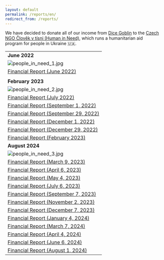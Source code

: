 ```yaml
---
layout: default
permalink: /reports/en/
redirect_from: /reports/
---
```

We have decided to donate all of our income from [Dice Goblin](https://apps.apple.com/us/app/dice-goblin/id1543604805) to the [Czech NGO Člověk v tísni (Human in Need)](https://www.peopleinneed.net/what-we-do/humanitarian-aid-and-development/ukraine), which runs a humanitarian aid program for people in Ukraine 🇺🇦.

|     |
| --- |
| **June 2022** |
|![people_in_need_1.jpg](../../assets/img/reports/people_in_need_1.jpg) | 
| [Financial Report (June 2022)](../../assets/img/reports/financial_report_june_2022.jpg) |
| |
| **February 2023** |
|![people_in_need_2.jpg](../../assets/img/reports/people_in_need_2.jpg) |
| [Financial Report (July 2022)](../../assets/img/reports/financial_report_july_2022.jpg) |
| [Financial Report (September 1, 2022)](../../assets/img/reports/financial_report_september_1_2022.jpg) |
| [Financial Report (September 29, 2022)](../../assets/img/reports/financial_report_september_29_2022.jpg) |
| [Financial Report (December 1, 2022)](../../assets/img/reports/financial_report_december_1_2022.jpg) |
| [Financial Report (December 29, 2022)](../../assets/img/reports/financial_report_december_29_2022.jpg) |
| [Financial Report (February 2023)](../../assets/img/reports/financial_report_february_2023.jpg) |
| **August 2024** |
|![people_in_need_3.jpg](../../assets/img/reports/people_in_need_3.jpg) |
| [Financial Report (March 9, 2023)](../../assets/img/reports/financial_report_march_9_2023.jpg) |
| [Financial Report (April 6, 2023)](../../assets/img/reports/financial_report_april_6_2023.jpg) |
| [Financial Report (May 4, 2023)](../../assets/img/reports/financial_report_may_4_2023.jpg) |
| [Financial Report (July 6, 2023)](../../assets/img/reports/financial_report_july_6_2023.jpg) |
| [Financial Report (September 7, 2023)](../../assets/img/reports/financial_report_september_7_2023.jpg) |
| [Financial Report (November 2, 2023)](../../assets/img/reports/financial_report_november_2_2023.jpg) |
| [Financial Report (December 7, 2023)](../../assets/img/reports/financial_report_december_7_2023.jpg) |
| [Financial Report (January 4, 2024)](../../assets/img/reports/financial_report_january_4_2024.jpg) |
| [Financial Report (March 7, 2024)](../../assets/img/reports/financial_report_march_7_2024.jpg) |
| [Financial Report (April 4, 2024)](../../assets/img/reports/financial_report_april_4_2024.jpg) |
| [Financial Report (June 6, 2024)](../../assets/img/reports/financial_report_june_6_2024.jpg) |
| [Financial Report (August 1, 2024)](../../assets/img/reports/financial_report_august_1_2024.jpg) |

